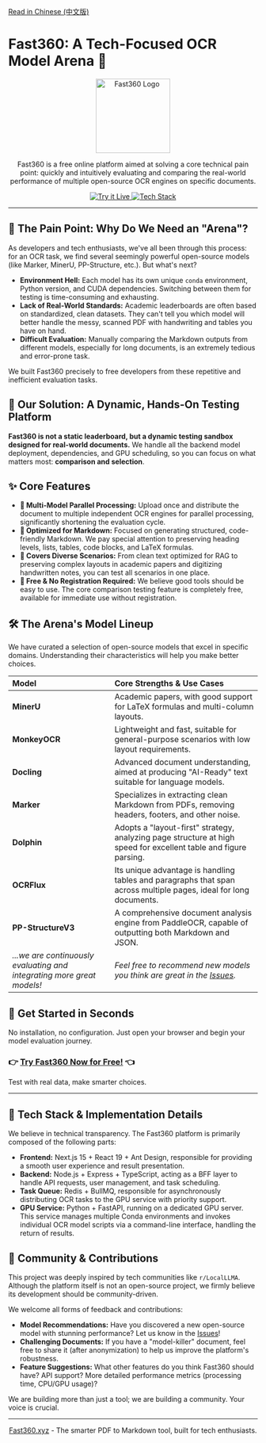 [Read in Chinese (中文版)](https://github.com/shijincai/fast360/blob/main/README-zh.md)

# Fast360: A Tech-Focused OCR Model Arena 🚀

<p align="center">
  <img src="https://github.com/shijincai/fast360/blob/main/fast360-logo.png" alt="Fast360 Logo" width="150"/>
</p>

<p align="center">
  Fast360 is a free online platform aimed at solving a core technical pain point: quickly and intuitively evaluating and comparing the real-world performance of multiple open-source OCR engines on specific documents.
</p>

<p align="center">
  <a href="https://fast360.xyz" target="_blank">
    <img src="https://img.shields.io/badge/Try%20it%20Live-fast360.xyz-blue?style=for-the-badge&logo=rocket" alt="Try it Live">
  </a>
  <a href="#-tech-stack--implementation-details">
    <img src="https://img.shields.io/badge/Tech%20Stack-Node.js%20%7C%20Python%20%7C%20React-orange?style=for-the-badge" alt="Tech Stack">
  </a>
</p>

---

## 🤔 The Pain Point: Why Do We Need an "Arena"?

As developers and tech enthusiasts, we've all been through this process: for an OCR task, we find several seemingly powerful open-source models (like Marker, MinerU, PP-Structure, etc.). But what's next?

*   **Environment Hell:** Each model has its own unique `conda` environment, Python version, and CUDA dependencies. Switching between them for testing is time-consuming and exhausting.
*   **Lack of Real-World Standards:** Academic leaderboards are often based on standardized, clean datasets. They can't tell you which model will better handle the messy, scanned PDF with handwriting and tables you have on hand.
*   **Difficult Evaluation:** Manually comparing the Markdown outputs from different models, especially for long documents, is an extremely tedious and error-prone task.

We built Fast360 precisely to free developers from these repetitive and inefficient evaluation tasks.

## 🎯 Our Solution: A Dynamic, Hands-On Testing Platform

**Fast360 is not a static leaderboard, but a dynamic testing sandbox designed for real-world documents.** We handle all the backend model deployment, dependencies, and GPU scheduling, so you can focus on what matters most: **comparison and selection**.

## ✨ Core Features

*   **🧠 Multi-Model Parallel Processing:** Upload once and distribute the document to multiple independent OCR engines for parallel processing, significantly shortening the evaluation cycle.
*   **📝 Optimized for Markdown:** Focused on generating structured, code-friendly Markdown. We pay special attention to preserving heading levels, lists, tables, code blocks, and LaTeX formulas.
*   **🔬 Covers Diverse Scenarios:** From clean text optimized for RAG to preserving complex layouts in academic papers and digitizing handwritten notes, you can test all scenarios in one place.
*   **💸 Free & No Registration Required:** We believe good tools should be easy to use. The core comparison testing feature is completely free, available for immediate use without registration.

## 🛠️ The Arena's Model Lineup

We have curated a selection of open-source models that excel in specific domains. Understanding their characteristics will help you make better choices.

| Model | Core Strengths & Use Cases |
| :--- | :--- |
| **MinerU** | Academic papers, with good support for LaTeX formulas and multi-column layouts. |
| **MonkeyOCR** | Lightweight and fast, suitable for general-purpose scenarios with low layout requirements. |
| **Docling** | Advanced document understanding, aimed at producing "AI-Ready" text suitable for language models. |
| **Marker** | Specializes in extracting clean Markdown from PDFs, removing headers, footers, and other noise. |
| **Dolphin** | Adopts a "layout-first" strategy, analyzing page structure at high speed for excellent table and figure parsing. |
| **OCRFlux** | Its unique advantage is handling tables and paragraphs that span across multiple pages, ideal for long documents. |
| **PP-StructureV3** | A comprehensive document analysis engine from PaddleOCR, capable of outputting both Markdown and JSON. |
| *...we are continuously evaluating and integrating more great models!* | *Feel free to recommend new models you think are great in the [Issues](https://github.com/shijincai/fast360/issues).* |

## 🚀 Get Started in Seconds

No installation, no configuration. Just open your browser and begin your model evaluation journey.

### 👉 **[Try Fast360 Now for Free!](https://fast360.xyz)** 👈

Test with real data, make smarter choices.

---

## 🔧 Tech Stack & Implementation Details

We believe in technical transparency. The Fast360 platform is primarily composed of the following parts:

*   **Frontend:** Next.js 15 + React 19 + Ant Design, responsible for providing a smooth user experience and result presentation.
*   **Backend:** Node.js + Express + TypeScript, acting as a BFF layer to handle API requests, user management, and task scheduling.
*   **Task Queue:** Redis + BullMQ, responsible for asynchronously distributing OCR tasks to the GPU service with priority support.
*   **GPU Service:** Python + FastAPI, running on a dedicated GPU server. This service manages multiple Conda environments and invokes individual OCR model scripts via a command-line interface, handling the return of results.

## 🤝 Community & Contributions

This project was deeply inspired by tech communities like `r/LocalLLMA`. Although the platform itself is not an open-source project, we firmly believe its development should be community-driven.

We welcome all forms of feedback and contributions:

*   **Model Recommendations:** Have you discovered a new open-source model with stunning performance? Let us know in the [Issues](https://github.com/shijincai/fast360/issues)!
*   **Challenging Documents:** If you have a "model-killer" document, feel free to share it (after anonymization) to help us improve the platform's robustness.
*   **Feature Suggestions:** What other features do you think Fast360 should have? API support? More detailed performance metrics (processing time, CPU/GPU usage)?

We are building more than just a tool; we are building a community. Your voice is crucial.

---

<p align="center">
  <a href="https://fast360.xyz">Fast360.xyz</a> - The smarter PDF to Markdown tool, built for tech enthusiasts.
</p>
